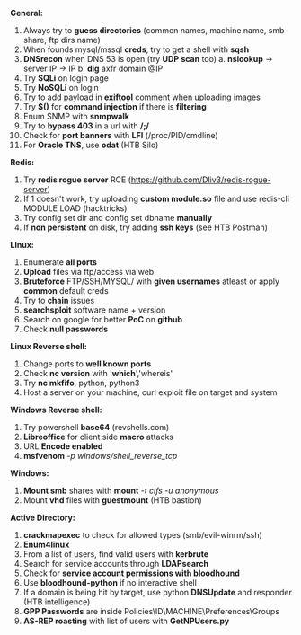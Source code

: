 ﻿
**General:**
1. Always try to **guess directories** (common names, machine name, smb share, ftp dirs name)
2. When founds mysql/mssql **creds**, try to get a shell with **sqsh**
3. **DNSrecon** when DNS 53 is open (try **UDP** **scan** too)
a. **nslookup** -> server IP -> IP
b. **dig** axfr domain @IP
4. Try **SQLi** on login page
5. Try **NoSQLi** on login
6. Try to add payload in **exiftool** comment when uploading images
7. Try **$()** for **command injection** if there is **filtering**
8. Enum SNMP with **snmpwalk**
9. Try to **bypass 403** in a url with **/;/**
10. Check for **port banners** with **LFI** (/proc/PID/cmdline)
11. For **Oracle TNS**, use **odat** (HTB Silo)

**Redis:**
1. Try **redis rogue server** RCE (https://github.com/Dliv3/redis-rogue-server)
13. If 1 doesn't work, try uploading **custom module.so** file and use redis-cli MODULE LOAD
(hacktricks)
14. Try config set dir and config set dbname **manually**
15. If **non persistent** on disk, try adding **ssh keys** (see HTB Postman)

**Linux:**
1. Enumerate **all ports**
17. **Upload** files via ftp/access via web
18. **Bruteforce** FTP/SSH/MYSQL/ with **given usernames** atleast or apply **common** default
creds
19. Try to **chain** issues
20. **searchsploit** software name + version
21. Search on google for better **PoC** on **github**
22. Check **null passwords**

**Linux Reverse shell:**
1. Change ports to **well known ports**
24. Check **nc version** with '**which**','whereis'
25. Try **nc mkfifo**, python, python3
26. Host a server on your machine, curl exploit file on target and system

**Windows Reverse shell:**
1. Try powershell **base64** (revshells.com)
28. **Libreoffice** for client side **macro** attacks
29. URL **Encode enabled**
30. **msfvenom** *-p windows/shell_reverse_tcp*

**Windows:**
1. **Mount smb** shares with **mount** *-t cifs -u anonymous*
32. Mount **vhd** files with **guestmount** (HTB bastion)

**Active Directory:**
1. **crackmapexec** to check for allowed types (smb/evil-winrm/ssh)
35. **Enum4linux**
36. From a list of users, find valid users with **kerbrute**
5. Search for service accounts through **LDAPsearch**
6. Check for **service account permissions with bloodhound**
7. Use **bloodhound-python** if no interactive shell
8. If a domain is being hit by target, use python **DNSUpdate** and responder (HTB intelligence)
9. **GPP Passwords** are inside Policies\ID\MACHINE\Preferences\Groups
10. **AS-REP roasting** with list of users with **GetNPUsers.py** 
